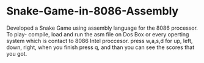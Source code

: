 # Snake-Game-in-8086-Assembly
Developed a Snake Game using assembly language for the 8086 processor.
To play- compile, load and run the asm file on Dos Box or every operting system which is contact to 8086 Intel proccesor.
press w,a,s,d for up, left, down, right, when you finish press q, and than you can see the scores that you got.
